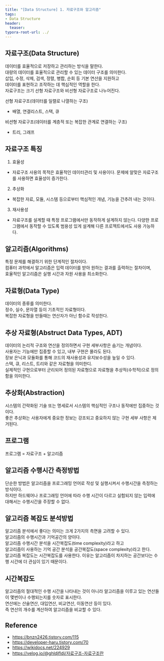 ```yaml
---
title: "[Data Structure] 1. 자료구조와 알고리즘"
tags:
- Data Structure
header:
  teaser:
typora-root-url: ../
---
```


<!-- <img src="{{ '이미지경로' | relative_url }}" alt="이미지" width="30%"> -->

## 자료구조(Data Structure)
데이터를 효율적으로 저장하고 관리하는 방식을 말한다.  
대량의 데이터를 효율적으로 관리할 수 있는 데이터 구조를 의미한다.  
삽입, 수정, 삭제, 검색, 정렬, 병합, 순회 등 기본 연산을 지원하고   
데이터를 표현하고 조작하는 데 핵심적인 역할을 한다.  
자료구조는 크기 선형 자료구조와 비선형 자료구조로 나누어진다.

선형 자료구조(데이터를 일렬로 나열하는 구조)
- 배열, 연결리스트, 스택, 큐

비션형 자료구조(데이터를 계층적 또는 복잡한 관계로 연결하는 구조)
- 트리, 그래프

## 자료구조 특징
1. 효율성
- 자료구조 사용의 목적은 효율적인 데이터관리 및 사용이다. 문제에 알맞은 자료구조를 사용하면 효율성이 증가한다.
2. 추상화
- 복잡한 자료, 모듈, 시스템 등으로부터 핵심적인 개념, 기능을 간추려 내는 것이다.
3. 재사용성
- 자료구조를 설계할 때 특정 프로그램에서만 동작하게 설계하지 않는다. 다양한 프로그램에서 동작할 수 있도록 범용성 있게 설계해 다른 프로젝트에서도 사용 가능하다.

## 알고리즘(Algorithms)
특정 문제를 해결하기 위한 단계적인 절차이다.  
컴퓨터 과학에서 알고리즘은 입력 데이터를 받아 원하는 결과를 출력하는 절차이며,   
효율적인 알고리즘은 실행 시간과 자원 사용을 최소화한다.

## 자료형(Data Type)
데이터의 종류를 의미한다.  
정수, 실수, 문자열 등이 기초적인 자료형이다.  
복잡한 자료형을 만들때는 연산자가 아닌 함수로 작성한다.

## 추상 자료형(Abstruct Data Types, ADT)
데이터의 논리적 구조와 연산을 정의하면서 구현 세부사항은 숨기는 개념이다.  
사용자는 기능에만 집중할 수 있고, 내부 구현은 몰라도 된다.  
장보 은닉과 모듈화를 통해 코드의 재사용성과 유지보수성을 높일 수 있다.  
스택, 큐, 리스트, 트리와 같은 자료형을 의미한디.  
실제적인 구현으로부터 군리되어 정의된 자료형으로 자료형을 추상적(수학적)으로 정의함을 의미한다.

## 추상화(Abstraction)
시스템의 간략화된 기술 또는 명세로서 시스템의 핵심적인 구조나 동작에만 집중하는 것이다.  
좋은 추상화는 사용자에게 중요한 정보는 강조되고 중요하지 않는 구현 세부 사항은 제거된다.

## 프로그램
프로그램 = 자료구조 + 알고리즘

## 알고리즘 수행시간 측정방법
단순한 방법은 알고리즘을 프로그래밍 언어로 작성 및 실행시켜서 수행시간을 측정하는 방식이다.   
하지만 하드웨어나 프로그래밍 언어에 따라 수행 시간이 다르고 실험되지 않는 입력에 대해서는 수행시간을 주장할 수 없다.

## 알고리즘 복잡도 분석방법
알고리즘 분석에서 좋다는 의미는 크게 2가지의 측면을 고려할 수 있다.  
알고리즘의 수행시간과 기억공간의 양이다.  
알고리즘 수행시간 분석을 시간복잡도(time complexity)라고 하고   
알고리즘이 사용하는 기억 공간 분석을 공간복잡도(space complexity)라고 한다.  
알고리즘 복잡도는 시간복잡도를 사용한다. 이유는 알고리즘이 차지하는 공간보다는 수행 시간에 더 관심이 있기 때문이다.   

## 시간복잡도
알고리즘의 절대적인 수행 시간을 나타내는 것이 아니라 알고리즘을 이루고 있는 연산들이 몇번이나 수행되는지를 숫자로 표시한다.  
연산에는 산술연산, 대입연산, 비교연산, 이동연산 등이 있다.   
즉 연산의 개수를 계산하여 알고리즘을 비교할 수 있다.

## Reference
- https://bnzn2426.tistory.com/115
- https://developer-haru.tistory.com/70
- https://wikidocs.net/224929
- https://velog.io/@ghldjfldj/자료구조-자료구조란